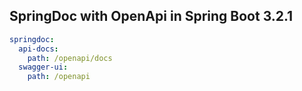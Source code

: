 ## SpringDoc with OpenApi in Spring Boot 3.2.1

```yaml
springdoc:
  api-docs:
    path: /openapi/docs
  swagger-ui:
    path: /openapi
```
